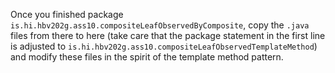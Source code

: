 Once you finished package `is.hi.hbv202g.ass10.compositeLeafObservedByComposite`,
copy the `.java` files from there to here (take care that the package statement in the first line is adjusted to
`is.hi.hbv202g.ass10.compositeLeafObservedTemplateMethod`) and modify these files in the spirit of the template method pattern.

